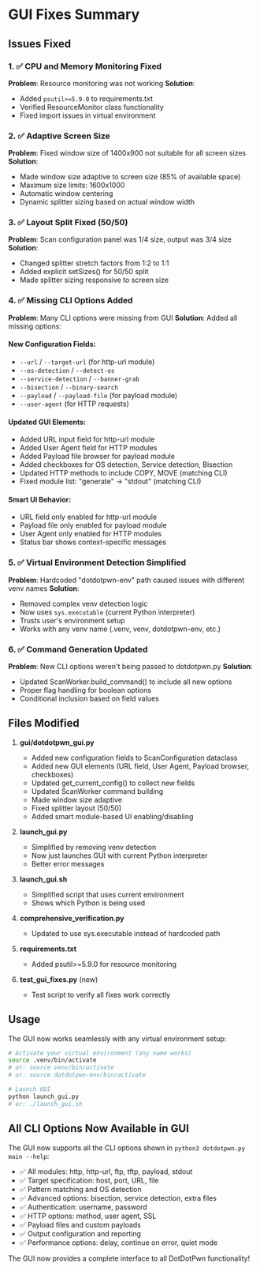# GUI Fixes Summary

## Issues Fixed

### 1. ✅ CPU and Memory Monitoring Fixed

**Problem**: Resource monitoring was not working
**Solution**:

- Added `psutil>=5.9.0` to requirements.txt
- Verified ResourceMonitor class functionality
- Fixed import issues in virtual environment

### 2. ✅ Adaptive Screen Size

**Problem**: Fixed window size of 1400x900 not suitable for all screen sizes
**Solution**:

- Made window size adaptive to screen size (85% of available space)
- Maximum size limits: 1600x1000
- Automatic window centering
- Dynamic splitter sizing based on actual window width

### 3. ✅ Layout Split Fixed (50/50)

**Problem**: Scan configuration panel was 1/4 size, output was 3/4 size
**Solution**:

- Changed splitter stretch factors from 1:2 to 1:1
- Added explicit setSizes() for 50/50 split
- Made splitter sizing responsive to screen size

### 4. ✅ Missing CLI Options Added

**Problem**: Many CLI options were missing from GUI
**Solution**: Added all missing options:

#### New Configuration Fields:

- `--url` / `--target-url` (for http-url module)
- `--os-detection` / `--detect-os`
- `--service-detection` / `--banner-grab`
- `--bisection` / `--binary-search`
- `--payload` / `--payload-file` (for payload module)
- `--user-agent` (for HTTP requests)

#### Updated GUI Elements:

- Added URL input field for http-url module
- Added User Agent field for HTTP modules
- Added Payload file browser for payload module
- Added checkboxes for OS detection, Service detection, Bisection
- Updated HTTP methods to include COPY, MOVE (matching CLI)
- Fixed module list: "generate" → "stdout" (matching CLI)

#### Smart UI Behavior:

- URL field only enabled for http-url module
- Payload file only enabled for payload module
- User Agent only enabled for HTTP modules
- Status bar shows context-specific messages

### 5. ✅ Virtual Environment Detection Simplified

**Problem**: Hardcoded "dotdotpwn-env" path caused issues with different venv names
**Solution**:

- Removed complex venv detection logic
- Now uses `sys.executable` (current Python interpreter)
- Trusts user's environment setup
- Works with any venv name (.venv, venv, dotdotpwn-env, etc.)

### 6. ✅ Command Generation Updated

**Problem**: New CLI options weren't being passed to dotdotpwn.py
**Solution**:

- Updated ScanWorker.build_command() to include all new options
- Proper flag handling for boolean options
- Conditional inclusion based on field values

## Files Modified

1. **gui/dotdotpwn_gui.py**

   - Added new configuration fields to ScanConfiguration dataclass
   - Added new GUI elements (URL field, User Agent, Payload browser, checkboxes)
   - Updated get_current_config() to collect new fields
   - Updated ScanWorker command building
   - Made window size adaptive
   - Fixed splitter layout (50/50)
   - Added smart module-based UI enabling/disabling

2. **launch_gui.py**

   - Simplified by removing venv detection
   - Now just launches GUI with current Python interpreter
   - Better error messages

3. **launch_gui.sh**

   - Simplified script that uses current environment
   - Shows which Python is being used

4. **comprehensive_verification.py**

   - Updated to use sys.executable instead of hardcoded path

5. **requirements.txt**

   - Added psutil>=5.9.0 for resource monitoring

6. **test_gui_fixes.py** (new)
   - Test script to verify all fixes work correctly

## Usage

The GUI now works seamlessly with any virtual environment setup:

```bash
# Activate your virtual environment (any name works)
source .venv/bin/activate
# or: source venv/bin/activate
# or: source dotdotpwn-env/bin/activate

# Launch GUI
python launch_gui.py
# or: ./launch_gui.sh
```

## All CLI Options Now Available in GUI

The GUI now supports all the CLI options shown in `python3 dotdotpwn.py main --help`:

- ✅ All modules: http, http-url, ftp, tftp, payload, stdout
- ✅ Target specification: host, port, URL, file
- ✅ Pattern matching and OS detection
- ✅ Advanced options: bisection, service detection, extra files
- ✅ Authentication: username, password
- ✅ HTTP options: method, user agent, SSL
- ✅ Payload files and custom payloads
- ✅ Output configuration and reporting
- ✅ Performance options: delay, continue on error, quiet mode

The GUI now provides a complete interface to all DotDotPwn functionality!
